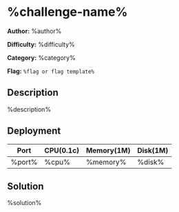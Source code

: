 # %challenge-name%

**Author:** %author%

**Difficulty:** %difficulty%

<!-- Baby/Trivial/Easy/Normal/Medium/Hard/Expert/Insane -->

**Category:** %category%

<!-- Misc/Crypto/Pwn/Web/Reverse/Blockchain/Forensics/Mobile/PPC/Pentest/OSINT -->

**Flag:** `%flag or flag template%`

<!-- NOTE: Read https://docs.ctf.gzti.me/zh/guide/dynamic-flag for Flag -->
<!-- NOTE: **Author** can be multiple, separated by `,` -->
<!-- NOTE: Replace %difficulty%, %category%, %author% with the actual value -->

## Description

%description%

## Deployment

<!-- NOTE:

All build files should be in the ./build/src folder

Only 4 files are allowed to be in the root of the ./build folder:

- Dockerfile (required for a container challenge)
- custom.yml (optional, to customize the workflow)
- pre-build.sh (optional, to run before building the challenge)
- post-build.sh (optional, to run after building the challenge)

And you can add files starting with `.git` to your challenge folder.

In which you can config gitattributes, gitignore, etc.

-->

| Port   | CPU(0.1c) | Memory(1M) | Disk(1M) |
| ------ | --------- | ---------- | -------- |
| %port% | %cpu%     | %memory%   | %disk%   |

## Solution

%solution%
